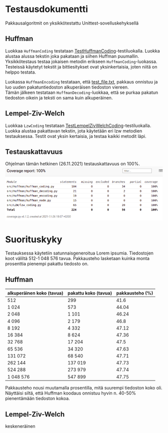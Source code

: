 # Testausdokumentti

Pakkausalgoritmit on yksikkötestattu Unittest-sovelluskehyksellä

## Huffman
Luokkaa `HuffmanCoding` testataan [TestHuffmanCoding](https://github.com/asnabryg/Pakkausalgoritmi/blob/main/src/Huffman/tests/huffman_coding_test.py)-testiluokalla.
Luokka alustaa alussa tekstin joka pakataan ja siihen Huffman puumallin. Yksikkötestaus testaa jokaisen metodin erikseen `HuffmanCoding`-luokassa. Testeissä käytetyt tekstit ja bittiesitykset
ovat yksinkertaisia, joten niitä on helppo testata.  

Luokassa `HuffmanEncoding` testataan, että [test_file.txt](https://github.com/asnabryg/Pakkausalgoritmi/blob/main/src/Huffman/tests/test_file.txt), pakkaus onnistuu ja
luo uuden pakatuntiedoston alkuperäisen tiedoston viereen.  
Tämän jälkeen testataan `HuffmanDecoding`-luokkaa, että se purkaa pakatun tiedoston oikein ja teksti on sama kuin alkuperäinen.

## Lempel-Ziv-Welch
Luokkaa `LzwCoding` testataan [TestLempelZivWelchCoding](https://github.com/asnabryg/Pakkausalgoritmi/blob/main/src/LZW/tests/lzw_test.py)-testiluokalla.
Luokka alustaa pakattavan tekstin, jota käytetään eri lzw metodien testauksessa. Testit ovat yksin kertaisia, ja testaa kaikki metodit läpi.

## Testauskattavuus
Ohjelman tämän hetkinen (26.11.2021) testauskattavuus on 100%.
![testikattavuus](./kuvia/testikattavuus_26.11.2021.png)

# Suorituskyky
Testauksessa käytetiin satunnaisgeneroitua Lorem ipsumia. Tiedostojen koot väliltä 512-1 048 576 tavua. Pakkausteho lasketaan kuinka monta prosenttia pienempi pakattu tiedosto on.

##  Huffman
| alkuperäinen koko (tavua) | pakattu koko (tavua) | pakkausteho (%)|
|---|---|---|
| 512 | 299 | 41.6 |
| 1 024 | 573 | 44.04 |
| 2 048 | 1 101 | 46.24 |
| 4 096 | 2 179 | 46.8 |
| 8 192 | 4 332 | 47.12 |
| 16 384 | 8 624 | 47.36 |
| 32 768 | 17 204 | 47.5 |
| 65 536 | 34 320 | 47.63 |
| 131 072 | 68 540 | 47.71 |
| 262 144 | 137 019 | 47.73 |
| 524 288 | 273 979 | 47.74 |
| 1 048 576 | 547 899 | 47.75 |

Pakkausteho nousi muutamalla prosentilla, mitä suurempi tiedoston koko oli. Näyttäisi siltä, että Huffman koodaus onnistuu hyvin n. 40-50% pienentämään tiedoston kokoa.

## Lempel-Ziv-Welch
keskeneräinen
